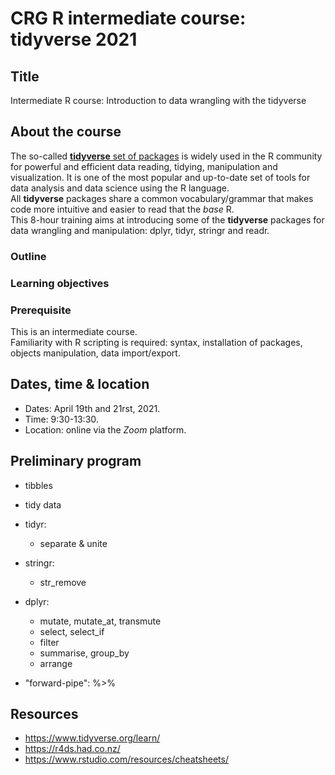 # CRG R intermediate course: tidyverse 2021

## Title

Intermediate R course: Introduction to data wrangling with the tidyverse

## About the course

The so-called [**tidyverse** set of packages](https://www.tidyverse.org/) is widely used in the R community for powerful and efficient data reading, tidying, manipulation and visualization. It is one of the most popular and up-to-date set of tools for data analysis and data science using the R language.
<br> 
All **tidyverse** packages share a common vocabulary/grammar that makes code more intuitive and easier to read that the *base* R.
<br>
This 8-hour training aims at introducing some of the **tidyverse** packages for data wrangling and manipulation: dplyr, tidyr, stringr and readr.<br>


### Outline

### Learning objectives

### Prerequisite

This is an intermediate course. <br>
Familiarity with R scripting is required: syntax, installation of packages, objects manipulation, data import/export.

## Dates, time & location

* Dates: April 19th and 21rst, 2021.
* Time: 9:30-13:30.
* Location: online via the *Zoom* platform.

## Preliminary program

* tibbles
* tidy data
* tidyr: 
  * separate & unite

* stringr:
  * str_remove

* dplyr:
  * mutate, mutate_at, transmute
  * select, select_if
  * filter
  * summarise, group_by
  * arrange

* "forward-pipe": %>%

## Resources

* https://www.tidyverse.org/learn/
* https://r4ds.had.co.nz/
* https://www.rstudio.com/resources/cheatsheets/
